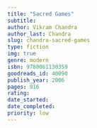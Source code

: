 ```yaml
---
title: "Sacred Games"
subtitle: 
author: Vikram Chandra
author_last: Chandra
slug: chandra-sacred-games
type: fiction
img: true
genre: modern
isbn: 9780061130359
goodreads_id: 40090
publish_year: 2006
pages: 916
rating: 
date_started:
date_completed:
priority: low
---
```

